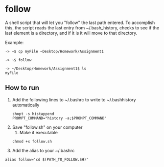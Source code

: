 # follow
A shell script that will let you "follow" the last path entered.
To accomplish this, the script reads the last entry from ~/.bash_history, checks to see if the last element is a directory, and if it is it will move to that directory.

Example:
```
-> ~$ cp myFile ~Desktop/Homework/Assignment1

-> ~$ follow

-> ~/Desktop/Homework/Assignment1$ ls
myFile
```
## How to run
1. Add the following lines to ~/.bashrc to write to ~/.bashhistory automatically
      ```
      shopt -s histappend
      PROMPT_COMMAND="history -a;$PROMPT_COMMAND"
      ```
2. Save "follow.sh" on your computer
      1. Make it executable
      ```
      chmod +x follow.sh
      ```
3. Add the alias to your ~/.bashrc
  ```
  alias follow='cd $(PATH_TO_FOLLOW.SH)'
  ```
